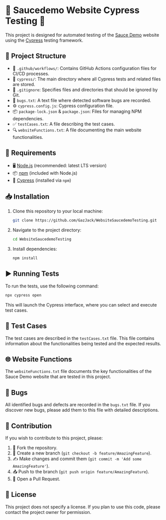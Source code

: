 # 🚀 Saucedemo Website Cypress Testing 🧪

This project is designed for automated testing of the [Sauce Demo](https://www.saucedemo.com/) website using the [Cypress](https://www.cypress.io/) testing framework.

## 📁 Project Structure

- 📂 `.github/workflows/`: Contains GitHub Actions configuration files for CI/CD processes.
- 📂 `cypress/`: The main directory where all Cypress tests and related files are stored.
- 📜 `.gitignore`: Specifies files and directories that should be ignored by Git.
- 🐞 `bugs.txt`: A text file where detected software bugs are recorded.
- ⚙️ `cypress.config.js`: Cypress configuration file.
- 📦 `package-lock.json` & `package.json`: Files for managing NPM dependencies.
- ✅ `testCases.txt`: A file describing the test cases.
- 🔍 `websiteFunctions.txt`: A file documenting the main website functionalities.

## 📌 Requirements

- 🖥️ [Node.js](https://nodejs.org/) (recommended: latest LTS version)
- 📦 [npm](https://www.npmjs.com/) (included with Node.js)
- 🧪 [Cypress](https://www.cypress.io/) (installed via `npm`)

## 📥 Installation

1. Clone this repository to your local machine:

   ```bash
   git clone https://github.com/GazJack/WebsiteSaucedemoTesting.git
   ```

2. Navigate to the project directory:

   ```bash
   cd WebsiteSaucedemoTesting
   ```

3. Install dependencies:

   ```bash
   npm install
   ```

## ▶️ Running Tests

To run the tests, use the following command:

```bash
npx cypress open
```

This will launch the Cypress interface, where you can select and execute test cases.

## 📑 Test Cases

The test cases are described in the `testCases.txt` file. This file contains information about the functionalities being tested and the expected results.

## 🌐 Website Functions

The `websiteFunctions.txt` file documents the key functionalities of the Sauce Demo website that are tested in this project.

## 🐛 Bugs

All identified bugs and defects are recorded in the `bugs.txt` file. If you discover new bugs, please add them to this file with detailed descriptions.

## 🤝 Contribution

If you wish to contribute to this project, please:

1. 🔄 Fork the repository.
2. 🌱 Create a new branch (`git checkout -b feature/AmazingFeature`).
3. ✍️ Make changes and commit them (`git commit -m 'Add some AmazingFeature'`).
4. 📤 Push to the branch (`git push origin feature/AmazingFeature`).
5. 🔀 Open a Pull Request.

## 📜 License

This project does not specify a license. If you plan to use this code, please contact the project owner for permission.
